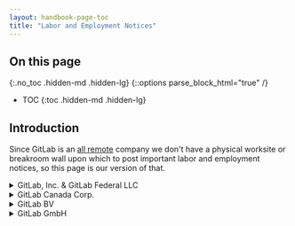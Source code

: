 ```yaml
---
layout: handbook-page-toc
title: "Labor and Employment Notices"
---
```


## On this page
{:.no_toc .hidden-md .hidden-lg}
{::options parse_block_html="true" /}

- TOC
{:toc .hidden-md .hidden-lg}

## Introduction

Since GitLab is an [all remote](/company/culture/all-remote/) company we don't have a physical worksite or breakroom wall upon which to post important labor and employment notices, so this page is our version of that.

<details>

<summary markdown="span">GitLab, Inc. & GitLab Federal LLC</summary>

### Alabama
* [Child Labor Law](https://labor.alabama.gov/docs/posters/childlaborlawposter_english.pdf)
* [Your Job Insurance - Unemployment Insurance](https://www.labor.alabama.gov/docs/posters/uc_jobinsurance.pdf)
* [Workers' Compensation Information](https://www.labor.alabama.gov/docs/posters/wc_information.pdf)

### Alaska
* [Safety and Health Protection on the Job](https://labor.alaska.gov/lss/forms/right-to-know.pdf)
* [Emergency Information](https://labor.alaska.gov/lss/forms/EmergInfo.pdf)
* [Human Rights Law - Sexual Harassment](https://labor.alaska.gov/lss/forms/EmergInfo.pdf)
* [Unemployment Insurance](https://labor.alaska.gov/lss/forms/1012.pdf)
* [Summary of Alaska Child Labor Law](https://labor.alaska.gov/lss/forms/child-labor-law-summary.pdf)
* [Summary of Alaska Wage and Hour Act](https://labor.alaska.gov/lss/forms/sum-wh-act-2021.pdf)
* [Alaska - Americans with Disabilities Act](http://doa.alaska.gov/ada/policy/DLWDColor.pdf)
* [Alaska - Alcohol and Drug-free Workplace Policy](https://doa.alaska.gov/dop/fileadmin/Employee_Orientation/pdf/DrugFreeWorkplacePoster.pdf)
* [State of Alaska Whistleblower Act](https://doa.alaska.gov/dop/fileadmin/StatewidePlanning/pdf/WhistleblowerActPoster.pdf)

### Arizona
* [Constructive Discharge Notice](https://hr.az.gov/sites/default/files/Notification_of_Constructive_Discharge_Poster.pdf)
* [Discrimination is Prohibited in Employment](https://www.azag.gov/sites/default/files/publications/2018-07/Discrimination_Brochure.pdf)
* [Earned Paid Sick Time](https://www.azica.gov/sites/default/files/AZ%20Earned%20Paid%20Sick%20Time%20Poster%202017.pdf)
* [Employee Safety and Health Protection](https://www.ica.state.az.us/sites/default/files/ADOSH_Poster_WorkplaceSafetyBilingual.pdf)
* [Minimum Wage Act](https://www.azica.gov/sites/default/files/media/THE%20FAIR%20WAGES%20AND%20HEALTHY%20FAMILIES%20ACT%20(6).pdf)
* [Unemployment Insurance](https://des.az.gov/sites/default/files/legacy/dl/POU-003.pdf)
* [Worker's Compensation](https://www.ica.state.az.us/sites/default/files/migrated_pdf/Claims_Poster_WorkersCompLawBilingual.pdf)
* [Work Exposure to Bodily Fluids](https://www.ica.state.az.us/sites/default/files/migrated_pdf/Claims_Poster_WorkExpToBodilyFluids_HIV_AIDS_HepC.pdf)
* [Work Exposure to MRSA, Spinal Meningitis, or Tuberculosis](https://www.ica.state.az.us/sites/default/files/migrated_pdf/Claims_Poster_WorkExpToMRSA_SpMen_TB.pdf)

### Arkansas
* [Minimum Wage, Overtime, Child Labor, Wage Collection Notice](https://www.labor.arkansas.gov/wp-content/uploads/2020/09/POSTER-FINAL-2019.pdf)
* [How to Claim Unemployment Insurance](https://www.dws.arkansas.gov/unemployment/how-to-file-a-ui-claim/)
* [Worker's Compensation Instructions](http://www.awcc.state.ar.us/revisedforms/formp.pdf)

### California
* [California Law Prohibits Workplace Discrimination and Harassment](https://www.dfeh.ca.gov/wp-content/uploads/sites/32/2020/10/Workplace-Discrimination-Poster_ENG.pdf)
* [Transgender Rights in the Workplace](https://www.dfeh.ca.gov/wp-content/uploads/sites/32/2019/08/DFEH_TransgenderRightsWorkplace_ENG.pdf)
* [Your Rights and Obligations as a Pregnant Employee](https://www.dfeh.ca.gov/wp-content/uploads/sites/32/2020/12/Your-Rights-and-Obligations-as-a-Pregnant-Employee_ENG.pdf)
* [Family Care & Medical Leave & Pregnancy Disability Leave](https://www.dfeh.ca.gov/wp-content/uploads/sites/32/2020/12/CFRA-and-Pregnancy-Leave_ENG.pdf) 
* [Industrial Welfare Commission Wage Order](https://www.dir.ca.gov/IWC/IWCArticle17.pdf)
* [California Minimum Wage](https://www.dir.ca.gov/iwc/MW-2019.pdf)
* [Paid Sick Leave](https://www.dir.ca.gov/DLSE/Publications/Paid_Sick_Days_Poster_Template_(11_2014).pdf)
* [Safety and Health Protection on the Job](https://www.dir.ca.gov/dosh/dosh_publications/shpstreng012000.pdf)
* [Notice to Employees - Injuries Caused by Work](https://www.dir.ca.gov/dwc/NoticePoster.pdf)
* [Whistleblower Protections](https://www.dir.ca.gov/dlse/WhistleblowersNotice.pdf)
* [Notice to Employees - unemployment, disability, and paid family leave insurance](https://www.edd.ca.gov/pdf_pub_ctr/de1857a.pdf)
* [Sexual Harassment Fact Sheet](https://www.dfeh.ca.gov/wp-content/uploads/sites/32/2020/03/SexualHarassmentFactSheet_ENG.pdf)
* [Supplemental Paid Sick Leave - COVID-19](https://www.dir.ca.gov/dlse/2021-COVID-19-Supplemental-Paid-Sick-Leave.pdf)
* [Payday Notice](https://drive.google.com/file/d/1eIhDxbf42Jfvy9DjuYiLyuLQFHqMcx9I/view?usp=sharing)
* [Right to Vote Notice](https://elections.cdn.sos.ca.gov/pdfs/tov-english.pdf)
* [Workers' Compensation Notice](https://www.dir.ca.gov/DWC/NoticePoster.pdf)
* **City of Berkeley** 
  - [Minimum Wage Poster](https://www.cityofberkeley.info/MWO/)
* **City of Los Angeles**
  - [Fair Chance Ordinance](https://bca.lacity.org/Uploads/fciho/Fair%20Chance%20Initiative%20for%20Hiring%20Ordinance%20for%20Private%20Employers.pdf)
  - [Minimum Wage and Paid Sick Leave](https://file.lacounty.gov/SDSInter/dca/245570_FinalMinimumWageOrdinancePosterEnglishStandardSize8.5x14.pdf)
* **County of Los Angeles**
  - [Minimum Wage Ordinance](https://file.lacounty.gov/SDSInter/dca/245570_FinalMinimumWageOrdinancePosterEnglishStandardSize8.5x14.pdf)
* **City of Oakland**
  - [Minimum Wage/Paid Sick Leave](https://www2.oaklandnet.com/oakca1/groups/contracting/documents/marketingmaterial/oak061391.pdf)
* **City of San Jose**
  - [Minimum Wage Bulletin](https://www.sanjoseca.gov/home/showpublisheddocument/67133/637417196663600000)
  - [Opportunity to Work Notice](https://www.sanjoseca.gov/home/showdocument?id=20073)
* **City of San Francisco**
  - [Minimum Wage Poster](https://sfgov.org/olse/sites/default/files/minimum%20wage%20poster%202021.pdf)
  - [Paid Sick Leave](https://sfgov.org/olse/sites/default/files/Document/Paid%20Sick%20Leave%20Poster%20-%20Post.pdf)
  - [Fair Chance Ordinance](https://sfgov.org/olse/fair-chance-ordinance-fco)
  - [Health Care Security Ordinance](https://sfgov.org/olse/sites/default/files/Document/HCSO%20Files/2019%20HCSO%20Poster%20Final.pdf)
  - [Family Friendly Workplace Ordinance](https://sfgov.org/olse/sites/default/files/FileCenter/Documents/11256-FFWO%20Official%20Notice.pdf)
  - [Paid Parental Leave Ordinance](https://sfgov.org/olse/sites/default/files/2020%20parental%20leave%20poster%20Print.pdf)
  - [Salary History Ordinance](https://sfgov.org/olse/sites/default/files/Document/Consideration%20of%20Salary%20History%20Poster%20upload.pdf)

### Colorado
* [Anti-Discrimination Laws](https://drive.google.com/file/d/1mre-jdp29cyAT7L-KjGaVYnPdJcUy9KL/view)
* [Employment Security Act](https://www.colorado.gov/pacific/sites/default/files/502_NoticeToWorkers-Poster.pdf)
* [Minimum Wage and Overtime Pay Standards](https://cdle.colorado.gov/sites/cdle/files/COMPS%20Order%20%2337%20%282021%29%20Poster%20CLEAN.pdf)
* [Notice to Employer of Injury](https://www.colorado.gov/pacific/sites/default/files/WC050_Notice_of_Injury_Poster.pdf)
* [Notice of Paydays](https://drive.google.com/file/d/1B9NG0eCOvxGD_KE_R9Zxtw58lTi4fkje/view?usp=sharing)
* [Pregnancy Accommodations](https://www.colorado.gov/pacific/sites/default/files/CCRD%20Notice%20re%20Pregnant%20Workers%20Fairness%20Act%20%282%29.pdf)
* [Worker's Compensation Act](https://drive.google.com/file/d/1OkdN7QSD23d5-etB7awiU4C_JjM9KXHM/view?usp=sharing)
* [Paid Leave, Whistleblowing, and Personal Protective Equipment](https://cdle.colorado.gov/sites/cdle/files/Poster%2C%20Paid%20Leave%20%26%20Whistleblower%20-%202021%20poster.pdf)

### Connecticut
* [Connecticut Commission on Human Rights and Opportunities Sexual Harassment Notice](https://portal.ct.gov/-/media/CHRO/SexualHarassmentPreventionPosterpdf.pdf)
* [Paid Sick Leave](https://www.ctdol.state.ct.us/wgwkstnd/NoticeSickLeavePoster2014%20.pdf)
* [CT Paid Leave](https://ctpaidleave.my.salesforce.com/sfc/p/#t00000004XRe/a/t00000017vPH/IYK_GaizuYSGI4PeNMl128HN2hn8O1vZ9diq3q7VKX8)
* [Discrimination is Illegal](https://portal.ct.gov/-/media/CHRO/DiscriminationFlyerpdf.pdf)
* [Minimum Wage](https://www.ctdol.state.ct.us/wgwkstnd/DOL-75.pdf)
* Unemployment Insurance Notice
* [Worker's Compensation Notice](https://drive.google.com/file/d/1SQgiLIBPJCPvl1jcPnRwqjOpsE-SfhV1/view?usp=sharing)
* [Electronic Monitoring Notice](https://www.ctdol.state.ct.us/wgwkstnd/ElectMonitoring.pdf)
* [Office of the Healthcare Advocate](https://portal.ct.gov/-/media/OHA/OHAPstr8p5x11AsnEngMchpdf.pdf)
* [Pregnancy Discrimination and Accommodation in the Workplace](https://www.ctdol.state.ct.us/gendocs/SS46a%20Pregnancy%20Disability%20Poster.pdf)

### Massachusetts
* [Paid Family and Medical Leave](https://www.mass.gov/doc/2022-paid-family-and-medical-leave-mandatory-workplace-poster/download)
* [Earned Sick Time](https://www.mass.gov/doc/earned-sick-time-notice-of-employee-rights/download)
* [Massachusetts Wage and Hours Laws](https://www.mass.gov/doc/massachusetts-wage-hour-laws-poster/download)
* [Fair Employment Law](https://www.mass.gov/doc/fair-employment-poster/download)
* [Parental Leave Act](https://www.mass.gov/service-details/parental-leave-in-massachusetts)
* [Information on Employees Unemployment Insurance Coverage](https://www.mass.gov/doc/information-on-employees-unemployment-insurance-coverage-form-2553a/download)

### New York
* [New York Correction Law, Article 23-A](https://labor.ny.gov/formsdocs/wp/correction-law-article-23a.pdf)
* [New York State Human Rights Law](https://dhr.ny.gov/sites/default/files/doc/poster.pdf)
* [Equal Pay Provision](https://labor.ny.gov/formsdocs/wp/LS603.pdf)
* [Minimum Wage](https://labor.ny.gov/formsdocs/wp/LS207.pdf)

### Pennsylvania
* [Minimum Wage Law](https://www.dli.pa.gov/Documents/Mandatory%20Postings/llc-1.pdf)
* [Abstract of Equal Pay Law](https://www.dli.pa.gov/Documents/Mandatory%20Postings/llc-8.pdf)
* [Employment Provisions of the PA Human Relations Act](https://www.phrc.pa.gov/About-Us/Publications/Documents/Required%20Posters/Fair%20Employment.pdf)

#### City of Philadelphia
* [Promoting Healthy Families and Workplaces](https://www.phila.gov/media/20191218103833/Paid-Sick-Leave-Poster-Translations.pdf)

#### City of Pittsburgh
* [Paid Sick Days Act](https://apps.pittsburghpa.gov/redtail/images/9692_Notice-Paid-Sick-Days-Act_06-2020.pdf)

### Washington
* [Paid Family and Medical Leave Act](https://paidleave.wa.gov/app/uploads/2019/12/Employer-poster.pdf)
* [Job Safety and Health Law](https://www.lni.wa.gov/forms-publications/f416-081-909.pdf)
* [Your Rights as a Worker](https://www.lni.wa.gov/forms-publications/F700-074-000.pdf)

### EEOC (U.S. Equal Employment Opportunity Commission) Notices
* ["EEO is the Law" English poster for screen readers](https://www.eeoc.gov/sites/default/files/migrated_files/employers/poster_screen_reader_optimized.pdf)
* ["EEO is the Law" English poster for printing](https://www.eeoc.gov/sites/default/files/migrated_files/employers/eeoc_self_print_poster.pdf)
* ["EEO is the Law" Spanish poster for printing](https://www.eeoc.gov/sites/default/files/migrated_files/employers/eeoc_self_print_poster_spanish.pdf)
* ["EEO is the Law" Poster Supplement](https://www.dol.gov/sites/dolgov/files/ofccp/regs/compliance/posters/pdf/OFCCP_EEO_Supplement_Final_JRF_QA_508c.pdf)
* All ["EEO is the Law"](https://www1.eeoc.gov/employers/poster.cfm) poster links.

### E-Verify 
* [Notice of E-Verify Participation Poster](https://www.e-verify.gov/sites/default/files/everify/posters/EVerifyParticipationPoster.pdf) 
* [Right to Work Poster](https://www.e-verify.gov/sites/default/files/everify/posters/IER_RighttoWorkPoster.pdf)

### Employee Polygraph Protection Act
* [EPPA Poster](https://www.dol.gov/sites/dolgov/files/WHD/legacy/files/eppac.pdf)

### Employee Rights on Government Contracts
* [Employee Rights on Government Contracts (SCA, PCA, CWHSSA, Walsh- Healey)](https://www.dol.gov/sites/dolgov/files/WHD/legacy/files/govc.pdf)

### Employee Rights under NLRA
* [Employee Rights Under the National Labor Relations Act (one-page Poster)](https://www.dol.gov/sites/dolgov/files/olms/regs/compliance/eo_posters/employeerightsposter11x17_2019final.pdf)
* [Employee Rights Under the National Labor Relations Act (two-page Poster)](https://www.dol.gov/sites/dolgov/files/olms/regs/compliance/eo_posters/employeerightsposter2page_19final.pdf)

### Fair Labor Standards Act (FLSA) Minimum Wage 
* [Fair Labor Standards Act Poster](https://www.dol.gov/sites/dolgov/files/WHD/legacy/files/minwagep.pdf)
* [Section 14(c)](https://www.dol.gov/sites/dolgov/files/WHD/legacy/files/disabc.pdf)
* [Lactation Accommodation Policy](https://drive.google.com/file/d/1davxfjYkXYNzChFXyRTgfmK90pNP3f7a/view?usp=sharing)

### Family First Coronavirus Act (FFCRA)
* [Employee Rights: Paid Sick Leave and Expanded Family and Medical Leave under the Family First Coronavirus Act](https://www.dol.gov/sites/dolgov/files/WHD/posters/FFCRA_Poster_WH1422_Non-Federal.pdf)

### Family and Medical Leave Act 
* [Family and Medical Leave Act (FMLA) Poster](https://www.dol.gov/sites/dolgov/files/WHD/legacy/files/fmlaen.pdf)

### Federal Minimum Wage for Contractors Poster
* [Worker Rights Under Executive Order 13658: Federal Minimum Wage for Contractors Poster](https://www.dol.gov/sites/dolgov/files/WHD/legacy/files/mw-contractors.pdf)

### OSHA Job Safety and Health
* [Job Safety and Health: It's the Law Poster](https://www.osha.gov/sites/default/files/publications/osha3165.pdf)

### Pay Transparency Nondiscrimination Provision
* [Pay Transparency Nondiscrimination Provision](https://www.laborposters.org/federal/1606-federal-pay-transparency-poster.htm)

### Paid Sick Leave for Federal Contractors
* [Worker Rights Under Executive Order 13706: Paid Sick Leave for Federal Contractors](https://www.dol.gov/sites/dolgov/files/WHD/legacy/files/wh1090.pdf)

### Service Contract Act
* [Service Contract Act](https://www.dol.gov/sites/dolgov/files/WHD/legacy/files/govc.pdf)

</details>

<details>

<summary markdown="span">GitLab Canada Corp.</summary>

### Ontario
* [Employment Standards in Ontario](https://files.ontario.ca/mltsd-employment-standards-poster-en-2020-09-08.pdf)
* [Occupational Health & Safety Poster](https://files.ontario.ca/mltsd_2/mltsd-prevention-poster-en-2020-07-22.pdf)
* [Occupational Health & Safety Act](https://www.ontario.ca/laws/statute/90o01)

### British Columbia
* [Working in B.C.](https://www2.gov.bc.ca/assets/gov/employment-business-and-economic-development/employment-standards-workplace-safety/employment-standards/factsheets-pdfs/working_in_bc_infosheet.pdf)
* [Occupational Health and Safety Regulation](https://www.worksafebc.com/en/law-policy/occupational-health-safety/searchable-ohs-regulation/ohs-regulation)
* [Workers Compensation Act](https://www.worksafebc.com/en/law-policy/occupational-health-safety/searchable-ohs-regulation/ohs-guidelines/guidelines-for-workers-compensation-act)

### Alberta
* [Workers Compensation Act](https://www.wcb.ab.ca/assets/pdfs/employers/123_english.pdf)
* [Employment Standards Code](https://www.alberta.ca/assets/documents/es-general-online-poster.pdf)

### Manitoba 
* [Safe Work Manitoba](https://www.safemanitoba.com/Page%20Related%20Documents/resources/BR_EveryonesResponsibilityLong_15SWMB.pdf)

</details>

<details>

<summary markdown="span">GitLab BV</summary>

### Netherlands
* [European Agency for Safety and Health at Work - Netherlands](https://osha.europa.eu/en/about-eu-osha/national-focal-points/netherlands)
* [OSH - Netherlands](https://www.arboineuropa.nl/en/arbo-in-the-netherlands/)
* [Health and Safety at Work - Netherlands](https://business.gov.nl/regulation/health-safety-work/)

</details>

<details>

<summary markdown="span">GitLab GmbH</summary>

* [European Agency for Safety and Health at Work](https://osha.europa.eu/en)
* [Working Hours Act](https://www.gesetze-im-internet.de/arbzg/index.html) 

</details>
